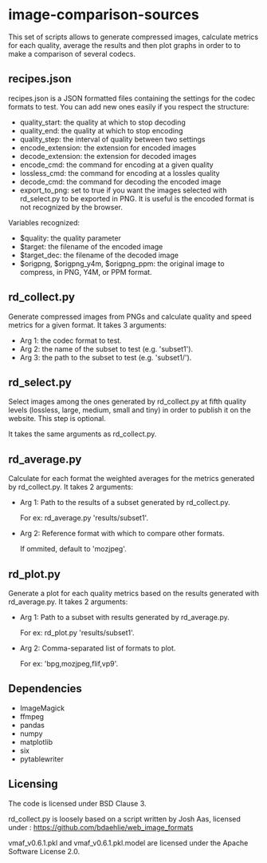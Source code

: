 # image-comparison-sources

This set of scripts allows to generate compressed images, calculate metrics
for each quality, average the results and then plot graphs in order to 
to make a comparison of several codecs.

## recipes.json

recipes.json is a JSON formatted files containing the settings for the codec
formats to test. You can add new ones easily if you respect the structure:

 - quality_start: the quality at which to stop decoding
 - quality_end: the quality at which to stop encoding
 - quality_step: the interval of quality between two settings
 - encode_extension: the extension for encoded images
 - decode_extension: the extension for decoded images
 - encode_cmd: the command for encoding at a given quality
 - lossless_cmd: the command for encoding at a lossles quality
 - decode_cmd: the command for decoding the encoded image
 - export_to_png: set to true if you want the images selected with rd_select.py
 to be exported in PNG. It is useful is the encoded format is not recognized by
 the browser.

Variables recognized:

 - $quality: the quality parameter
 - $target: the filename of the encoded image
 - $target_dec: the filename of the decoded image
 - $origpng, $origpng_y4m, $origpng_ppm: the original image to compress, 
 in PNG, Y4M, or PPM format.

## rd_collect.py

Generate compressed images from PNGs and calculate quality and speed metrics 
for a given format. It takes 3 arguments:

 - Arg 1: the codec format to test.
 - Arg 2: the name of the subset to test (e.g. 'subset1').
 - Arg 3: the path to the subset to test (e.g. 'subset1/').

## rd_select.py

Select images among the ones generated by rd_collect.py at fifth quality 
levels (lossless, large, medium, small and tiny) in order to publish it on 
the website. This step is optional.

It takes the same arguments as rd_collect.py.

## rd_average.py

Calculate for each format the weighted averages for the metrics generated 
by rd_collect.py. It takes 2 arguments:

 - Arg 1: Path to the results of a subset generated by rd_collect.py.

    For ex: rd_average.py 'results/subset1'.

 - Arg 2: Reference format with which to compare other formats.

    If ommited, default to 'mozjpeg'.

## rd_plot.py

Generate a plot for each quality metrics based on the results generated 
with rd_average.py. It takes 2 arguments:

 - Arg 1: Path to a subset with results generated by rd_average.py.

    For ex: rd_plot.py 'results/subset1'.

 - Arg 2: Comma-separated list of formats to plot.

    For ex: 'bpg,mozjpeg,flif,vp9'.

## Dependencies

 - ImageMagick
 - ffmpeg
 - pandas
 - numpy
 - matplotlib
 - six
 - pytablewriter

## Licensing

The code is licensed under BSD Clause 3.

rd_collect.py is loosely based on a script written by Josh Aas, licensed under : https://github.com/bdaehlie/web_image_formats

vmaf_v0.6.1.pkl and vmaf_v0.6.1.pkl.model are licensed under the Apache Software License 2.0.